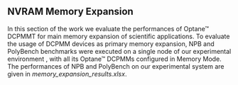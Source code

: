 ## NVRAM Memory Expansion
In this section of the work we evaluate the performances of Optane™ DCPMMT for main memory expansion of scientific applications. To evaluate the usage of DCPMM devices as primary memory expansion, NPB and PolyBench benchmarks were executed on a single node of our experimental environment , with all its Optane™ DCPMMs configured in Memory Mode. \
The performances of NPB and PolyBench on our experimental system are given in *memory_expansion_results.xlsx*. 

